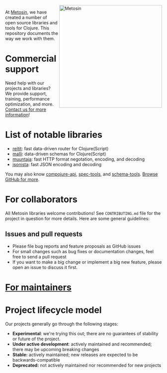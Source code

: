 <img width="330" src="https://avatars.githubusercontent.com/u/1569418?s=400&u=c24a05df6aa918905cdde2480fbe4a5062a780ac&v=4" alt="Metosin" align="right" />

At [Metosin](https://www.metosin.fi/),
we have created a number of open source libraries and tools for Clojure.
This repository documents the way we work with them.

# Commercial support

Need help with our projects and libraries?
We provide support, training, performance optimization, and more. [Contact us for more information](https://www.metosin.fi/en/contact/)!

# List of notable libraries

- [reitit](https://github.com/metosin/reitit): fast data-driven router for Clojure(Script)
- [malli](https://github.com/metosin/malli): data-driven schemas for Clojure(Script)
- [muuntaja](https://github.com/metosin/muuntaja): fast HTTP format negotation, encoding, and decoding
- [jsonista](https://github.com/metosin/jsonista): fast JSON encoding and decoding

You may also know [compojure-api](https://github.com/metosin/compojure-api), [spec-tools](https://github.com/metosin/spec-tools), and [schema-tools](https://github.com/metosin/schema-tools). [Browse GitHub for more](https://github.com/metosin?q=&type=public&language=&sort=).

# For collaborators

All Metosin libraries welcome contributions!
See `CONTRIBUTING.md` file for the project in question for more details.
Here are some general guidelines:

## Issues and pull requests

* Please file bug reports and feature proposals as GitHub issues
* For small changes such as bug fixes or documentation changes, feel free to send a pull request
* If you want to make a big change or implement a big new feature, please open an issue to discuss it first.

# [For maintainers](./maintainers.md)

# Project lifecycle model

Our projects generally go through the following stages:

* **Experimental**: we're trying this out; there are no guarantees of stability or future of the project.
* **Under active development**: actively maintained and recommended; there may be upcoming breaking changes
* **Stable:** actively maintained; new releases are expected to be backwards-compatible
* **Deprecated:** not actively maintained nor recommended for new projects
